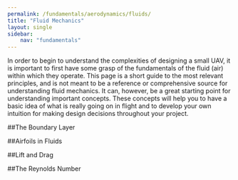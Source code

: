```yaml
---
permalink: /fundamentals/aerodynamics/fluids/
title: "Fluid Mechanics"
layout: single
sidebar:
    nav: "fundamentals"
---
```


In order to begin to understand the complexities of designing a small UAV, it is important to first have some grasp of the fundamentals of the fluid (air) within which they operate. This page is a short guide to the most relevant principles, and is not meant to be a reference or comprehensive source for understanding fluid mechanics. It can, however, be a great starting point for understanding important concepts. These concepts will help you to have a basic idea of what is really going on in flight and to develop your own intuition for making design decisions throughout your project.

##The Boundary Layer

##Airfoils in Fluids

##Lift and Drag

##The Reynolds Number
